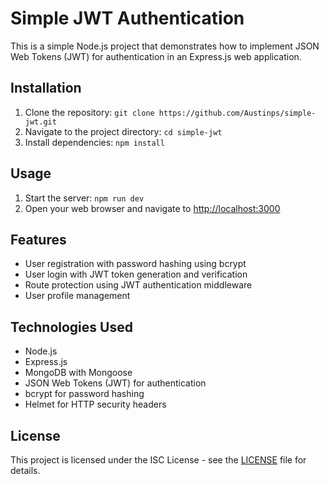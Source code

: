 # Simple JWT Authentication

This is a simple Node.js project that demonstrates how to implement JSON Web Tokens (JWT) for authentication in an Express.js web application.

## Installation

1. Clone the repository: `git clone https://github.com/Austinps/simple-jwt.git`
2. Navigate to the project directory: `cd simple-jwt`
3. Install dependencies: `npm install`

## Usage

1. Start the server: `npm run dev`
2. Open your web browser and navigate to [http://localhost:3000](http://localhost:3000)

## Features

- User registration with password hashing using bcrypt
- User login with JWT token generation and verification
- Route protection using JWT authentication middleware
- User profile management

## Technologies Used

- Node.js
- Express.js
- MongoDB with Mongoose
- JSON Web Tokens (JWT) for authentication
- bcrypt for password hashing
- Helmet for HTTP security headers

## License

This project is licensed under the ISC License - see the [LICENSE](LICENSE) file for details.
